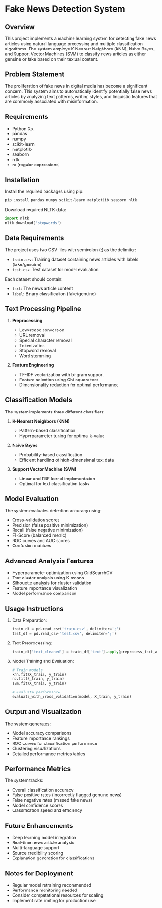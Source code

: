 # Fake News Detection System

## Overview
This project implements a machine learning system for detecting fake news articles using natural language processing and multiple classification algorithms. The system employs K-Nearest Neighbors (KNN), Naive Bayes, and Support Vector Machines (SVM) to classify news articles as either genuine or fake based on their textual content.

## Problem Statement
The proliferation of fake news in digital media has become a significant concern. This system aims to automatically identify potentially false news articles by analyzing text patterns, writing styles, and linguistic features that are commonly associated with misinformation.

## Requirements
- Python 3.x
- pandas
- numpy
- scikit-learn
- matplotlib
- seaborn
- nltk
- re (regular expressions)

## Installation
Install the required packages using pip:
```bash
pip install pandas numpy scikit-learn matplotlib seaborn nltk
```

Download required NLTK data:
```python
import nltk
nltk.download('stopwords')
```

## Data Requirements
The project uses two CSV files with semicolon (;) as the delimiter:
- `train.csv`: Training dataset containing news articles with labels (fake/genuine)
- `test.csv`: Test dataset for model evaluation

Each dataset should contain:
- `text`: The news article content
- `label`: Binary classification (fake/genuine)

## Text Processing Pipeline
1. **Preprocessing**
   - Lowercase conversion
   - URL removal
   - Special character removal
   - Tokenization
   - Stopword removal
   - Word stemming

2. **Feature Engineering**
   - TF-IDF vectorization with bi-gram support
   - Feature selection using Chi-square test
   - Dimensionality reduction for optimal performance

## Classification Models
The system implements three different classifiers:
1. **K-Nearest Neighbors (KNN)**
   - Pattern-based classification
   - Hyperparameter tuning for optimal k-value

2. **Naive Bayes**
   - Probability-based classification
   - Efficient handling of high-dimensional text data

3. **Support Vector Machine (SVM)**
   - Linear and RBF kernel implementation
   - Optimal for text classification tasks

## Model Evaluation
The system evaluates detection accuracy using:
- Cross-validation scores
- Precision (false positive minimization)
- Recall (false negative minimization)
- F1-Score (balanced metric)
- ROC curves and AUC scores
- Confusion matrices

## Advanced Analysis Features
- Hyperparameter optimization using GridSearchCV
- Text cluster analysis using K-means
- Silhouette analysis for cluster validation
- Feature importance visualization
- Model performance comparison

## Usage Instructions
1. Data Preparation:
   ```python
   train_df = pd.read_csv('train.csv', delimiter=';')
   test_df = pd.read_csv('test.csv', delimiter=';')
   ```

2. Text Preprocessing:
   ```python
   train_df['text_cleaned'] = train_df['text'].apply(preprocess_text_advanced)
   ```

3. Model Training and Evaluation:
   ```python
   # Train models
   knn.fit(X_train, y_train)
   nb.fit(X_train, y_train)
   svm.fit(X_train, y_train)
   
   # Evaluate performance
   evaluate_with_cross_validation(model, X_train, y_train)
   ```

## Output and Visualization
The system generates:
- Model accuracy comparisons
- Feature importance rankings
- ROC curves for classification performance
- Clustering visualizations
- Detailed performance metrics tables

## Performance Metrics
The system tracks:
- Overall classification accuracy
- False positive rates (incorrectly flagged genuine news)
- False negative rates (missed fake news)
- Model confidence scores
- Classification speed and efficiency

## Future Enhancements
- Deep learning model integration
- Real-time news article analysis
- Multi-language support
- Source credibility scoring
- Explanation generation for classifications

## Notes for Deployment
- Regular model retraining recommended
- Performance monitoring needed
- Consider computational resources for scaling
- Implement rate limiting for production use

